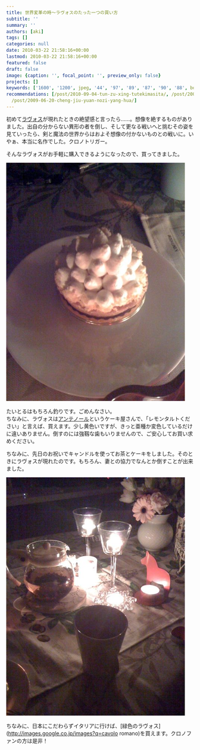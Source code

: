 ```yaml
---
title: 世界変革の時〜ラヴォスのたった一つの買い方
subtitle: ''
summary: ''
authors: [aki]
tags: []
categories: null
date: 2010-03-22 21:58:16+00:00
lastmod: 2010-03-22 21:58:16+00:00
featured: false
draft: false
image: {caption: '', focal_point: '', preview_only: false}
projects: []
keywords: ['1600', '1200', jpeg, '44', '97', '89', '87', '90', '88', bd]
recommendations: [/post/2010-09-04-tun-zu-xing-tutekimasita/, /post/2009-08-07-pokemonxin-gan-xian/,
  /post/2009-06-20-cheng-jiu-yuan-nozi-yang-hua/]
---
```

初めて[ラヴォス](http://images.google.co.jp/images?q=%83%89%83%94%83H%83X)が現れたときの絶望感と言ったら……。想像を絶するものがありました。出自の分からない異形の者を倒し、そして更なる戦いへと挑むその姿を見ていったら、剣と魔法の世界からはおよそ想像の付かないものとの戦いに。いやぁ、本当に名作でした。クロノトリガー。

そんなラヴォスがお手軽に購入できるようになったので、買ってきました。

[![](p_1600_1200_a6bd4391-97d5-44c1-88d6-bda89d89961f.jpeg)](p_1600_1200_a6bd4391-97d5-44c1-88d6-bda89d89961f.jpeg)

たいとるはもちろん釣りです。ごめんなさい。  
ちなみに、ラヴォスは[アンテノール](http://www.antenor.jp/)というケーキ屋さんで、「レモンタルトください」と言えば、買えます。少し黄色いですが、きっと亜種か変色しているだけに違いありません。倒すのには強靱な歯もいりませんので、ご安心してお買い求めください。

ちなみに、先日のお祝いでキャンドルを使ってお茶とケーキをしました。そのときにラヴォスが現れたのです。もちろん、妻との協力でなんとか倒すことが出来ました。

[![](p_1600_1200_00394a14-0884-4b43-9f87-cfb3a0d90dee.jpeg)](p_1600_1200_00394a14-0884-4b43-9f87-cfb3a0d90dee.jpeg)

ちなみに、日本にこだわらずイタリアに行けば、[緑色のラヴォス](http://images.google.co.jp/images?q=cavolo romano)を買えます。クロノファンの方は是非！


